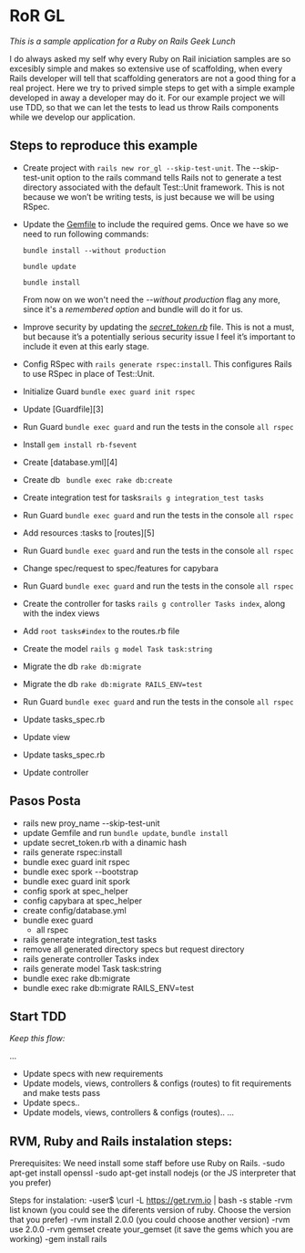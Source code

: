 RoR GL
======
_This is a sample application for a Ruby on Rails Geek Lunch_

I do always asked my self why every Ruby on Rail iniciation samples are so excesibly simple and makes so extensive use of scaffolding, when every Rails developer will tell that scaffolding generators are not a good thing for a real project.
Here we try to prived simple steps to get with a simple example developed in away a developer may do it. For our example project we will use TDD, so that we can let the tests to lead us throw Rails components while we develop our application.

Steps to reproduce this example
-------------------------------

- Create project with `rails new ror_gl --skip-test-unit`.
The --skip-test-unit option to the rails command tells Rails not to generate a test directory associated with the default Test::Unit framework. This is not because we won’t be writing tests, is just because we will be using RSpec.

- Update the [Gemfile][1] to include the required gems. Once we have so we need to run following commands:
  
  `bundle install --without production`

  `bundle update`

  `bundle install`

  From now on we won't need the _--without production_ flag any more, since it's a _remembered option_ and bundle will do it for us.

- Improve security by updating the [*secret_token.rb*][2] file. This is not a must, but because it’s a potentially serious security issue I feel it’s important to include it even at this early stage.

- Config RSpec with `rails generate rspec:install`.
This configures Rails to use RSpec in place of Test::Unit.

- Initialize Guard `bundle exec guard init rspec`
- Update [Guardfile][3]
- Run Guard `bundle exec guard` and run the tests in the console `all rspec`
- Install `gem install rb-fsevent`
- Create [database.yml][4]
- Create db ` bundle exec rake db:create`
- Create integration test for tasks`rails g integration_test tasks`
- Run Guard `bundle exec guard` and run the tests in the console `all rspec`
- Add resources :tasks to [routes][5]
- Run Guard `bundle exec guard` and run the tests in the console `all rspec`
- Change spec/request to spec/features for capybara
- Run Guard `bundle exec guard` and run the tests in the console `all rspec`
- Create the controller for tasks `rails g controller Tasks index`, along with the index views
- Add `root tasks#index` to the routes.rb file
- Create the model `rails g model Task task:string`
- Migrate the db `rake db:migrate`
- Migrate the db `rake db:migrate RAILS_ENV=test`
- Run Guard `bundle exec guard` and run the tests in the console `all rspec`
- Update tasks_spec.rb
- Update view
- Update tasks_spec.rb
- Update controller



[1]: https://github.com/agpelliza/ror_gl/blob/master/Gemfile
[2]: https://github.com/agpelliza/ror_gl/blob/master/config/initializers/secret_token.rb




Pasos Posta
-----------
- rails new proy_name --skip-test-unit
- update Gemfile and run `bundle update`, `bundle install`
- update secret_token.rb with a dinamic hash
- rails generate rspec:install
- bundle exec guard init rspec
- bundle exec spork --bootstrap
- bundle exec guard init spork
- config spork at spec_helper
- config capybara at spec_helper
- create config/database.yml
- bundle exec guard
  - all rspec
- rails generate integration_test tasks
- remove all generated directory specs but request directory
- rails generate controller Tasks index
- rails generate model Task task:string
- bundle exec rake db:migrate
- bundle exec rake db:migrate RAILS_ENV=test

Start TDD
---------
_Keep this flow:_

...
- Update specs with new requirements
- Update models, views, controllers & configs (routes) to fit requirements and make tests pass
- Update specs..
- Update models, views, controllers & configs (routes)..
...


RVM, Ruby and Rails instalation steps:
----------

Prerequisites:
We need install some staff before use Ruby on Rails.
-sudo apt-get install openssl
-sudo apt-get install nodejs (or the JS interpreter that you prefer)

Steps for instalation:
-user$ \curl -L https://get.rvm.io | bash -s stable
-rvm list known (you could see the diferents version of ruby. Choose the version that you prefer)
-rvm install 2.0.0 (you could choose another version)
-rvm use 2.0.0
-rvm gemset create your_gemset (it save the gems which you are working)
-gem install rails

